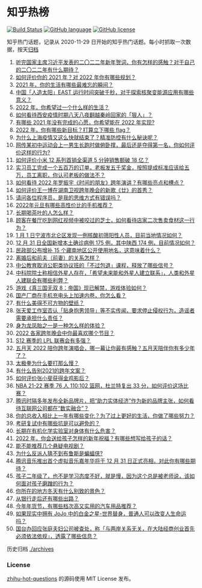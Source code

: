# 知乎热榜
[![Build Status](https://github.com/ToWeLong/zhihu-hot-questions/workflows/CI/badge.svg)](https://github.com/ToWeLong/zhihu-hot-questions/actions)
[![GitHub language](https://img.shields.io/badge/language-golang-orange.svg)](https://golang.org/)
[![GitHub license](https://img.shields.io/github/license/ToWeLong/zhihu-hot-questions)](https://github.com/ToWeLong/zhihu-hot-questions/blob/main/LICENSE)

知乎热门话题，记录从 2020-11-29 日开始的知乎热门话题。每小时抓取一次数据，按天[归档](./archives)

<!-- BEGIN -->

1. [听完国家主席习近平发表的二〇二二年新年贺词，你有怎样的感触？对于自己的二〇二二年有什么期待？](https://www.zhihu.com/question/509342997)
1. [如何评价你的 2021 年？对 2022 年你有哪些规划？](https://www.zhihu.com/question/502382907)
1. [2021 年，你的生活有哪些最难忘的瞬间？](https://www.zhihu.com/question/502941451)
1. [中国「人造太阳」EAST 运行时间突破千秒，对于探索核聚变能源应用有哪些意义？](https://www.zhihu.com/question/509293253)
1. [2022 年，你希望过一个什么样的生活？](https://www.zhihu.com/question/503473013)
1. [如何看待西安疫情时期八天八夜翻越秦岭回家的「狠人」？](https://www.zhihu.com/question/508914944)
1. [有哪些 2021 年没有完成的心愿，你希望能在 2022 年实现?](https://www.zhihu.com/question/503473051)
1. [2022 年，你有哪些新目标？打算立下哪些 flag？](https://www.zhihu.com/question/503473024)
1. [为什么上海疫情又这么快就结束了？精准防控有什么秘诀呢？](https://www.zhihu.com/question/502956157)
1. [网传某初中运动会上一男生长跑时做俯卧撑，最后还是夺得第一名，你如何评价这样的行为?](https://www.zhihu.com/question/509080640)
1. [如何评价小米 12 系列首销全渠道 5 分钟销售额破 18 亿？](https://www.zhihu.com/question/509350904)
1. [实习员工完成一个五百万的订单，老板发五千奖金，按照提成标准应该给五万，员工离职，你认可老板的做法不？](https://www.zhihu.com/question/509109215)
1. [如何看待 2022 年罗振宇《时间的朋友》跨年演讲？有哪些亮点和槽点？](https://www.zhihu.com/question/437624399)
1. [如何评价王一博在湖南卫视跨年晚会的新歌《廿》的首秀？](https://www.zhihu.com/question/509343411)
1. [请问各位程序员，是我的思维方式有错误吗？](https://www.zhihu.com/question/508865977)
1. [2022年元旦有哪些高性价比的手机推荐？](https://www.zhihu.com/question/505483534)
1. [长期喝茶叶的人怎么样？](https://www.zhihu.com/question/496198764)
1. [顾客在餐厅吃到网红视频中被咬过的芝士，如何看待店家二次售卖食材这一行为？](https://www.zhihu.com/question/509232532)
1. [1 月 1 日宁波市北仑区发现一例核酸初筛阳性人员，目前当地情况如何？](https://www.zhihu.com/question/509391616)
1. [12 月 31 日全国新增本土确诊病例 175 例，其中陕西  174 例，目前情况如何？](https://www.zhihu.com/question/509391636)
1. [民政部公布增补 15 个藏南地区公开使用地名，这意味着什么？](https://www.zhihu.com/question/509094620)
1. [离婚后和前夫（前妻）的关系怎样？](https://www.zhihu.com/question/334452753)
1. [中公教育取消公职类协议班的「不过包退」课程，释放了哪些信号？](https://www.zhihu.com/question/508792507)
1. [中科院院士称相信外星人存在，「希望未来能和外星人建立联系」，人类和外星人建联会有哪些利弊？](https://www.zhihu.com/question/509201069)
1. [游戏《真三国无双 8：帝国》现已解禁，游戏体验如何？](https://www.zhihu.com/question/506250096)
1. [国产厂商在手机充电头上加速内卷，你怎么看？](https://www.zhihu.com/question/509297070)
1. [有什么美得不可方物的壁纸？](https://www.zhihu.com/question/299205851)
1. [张天爱工作室否认「贴身抱男领导」等不实传闻，要求停止侵权行为，造谣者需要承担什么责任？](https://www.zhihu.com/question/509163973)
1. [身为龙凤胎之一是一种怎么样的体验？](https://www.zhihu.com/question/30333747)
1. [2022 各家跨年晚会中你最喜欢哪个节目？](https://www.zhihu.com/question/509342748)
1. [S12 赛季的 LPL 联赛会有多强？](https://www.zhihu.com/question/506210901)
1. [五月天 2022 陪你跨年演唱会，哪一幕让你最有感触？五月天陪伴你有多少年了？](https://www.zhihu.com/question/509343156)
1. [太极拳为什么要打那么慢？](https://www.zhihu.com/question/480753673)
1. [有什么告别2021的跨年文案？](https://www.zhihu.com/question/508460705)
1. [如何评价张小斐获得金鸡影后？](https://www.zhihu.com/question/509205756)
1. [NBA 21-22 赛季 76 人 110:102 篮网，杜兰特复出 33 分，如何评价这场比赛？](https://www.zhihu.com/question/509255453)
1. [腾讯时隔多年发布全新品牌片，把“助力实体经济”作为新的品牌主张，如何看待互联网公司都在“数实融合”？](https://www.zhihu.com/question/509121043)
1. [你的总收入相比上一年有哪些变化？为了过上更好的生活，你做了哪些努力？](https://www.zhihu.com/question/507264041)
1. [考研复试中有哪些坑是可以避免的？](https://www.zhihu.com/question/508933512)
1. [长期在有机化学实验室对身体有什么危害？](https://www.zhihu.com/question/263741321)
1. [2022 年，你会送给孩子怎样的新年祝福？有哪些想写给孩子的话？](https://www.zhihu.com/question/502788010)
1. [能不能推荐几个悬疑电视剧？](https://www.zhihu.com/question/359933104)
1. [为什么反派人猜不到布鲁斯是蝙蝠侠?](https://www.zhihu.com/question/487379520)
1. [腾讯音乐推出首个虚拟音乐嘉年华将于 12 月 31 日正式亮相，对此你有哪些期待？](https://www.zhihu.com/question/508100847)
1. [孩子二年级了，也不是学习态度不好，就是慢，因为这个总是被老师说，该如何面对孩子磨蹭的行为？](https://www.zhihu.com/question/493943604)
1. [你所在的地方冬天有什么别致的景色？](https://www.zhihu.com/question/503879701)
1. [从银行走后还有哪些出路？](https://www.zhihu.com/question/455388818)
1. [今年年货节，有哪些档次高又实用的汽车用品推荐？](https://www.zhihu.com/question/509116023)
1. [如果现实中拥有 JoJo 中的白金之星-世界替身，普通人可以改变人生命运吗？](https://www.zhihu.com/question/507534102)
1. [国台办回应张庭夫妇公司被查处，称「与两岸关系无关，在大陆经商创业首先必须依法依规」，透露了哪些信息？](https://www.zhihu.com/question/508912127)

<!-- END -->

历史归档 [./archives](./archives)


### License
[zhihu-hot-questions](https://github.com/towelong/zhihu-hot-questions) 的源码使用 MIT License 发布。